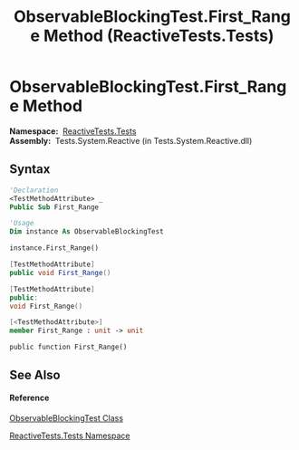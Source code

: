 ﻿---
title: ObservableBlockingTest.First_Range Method  (ReactiveTests.Tests)
TOCTitle: First_Range Method
ms:assetid: M:ReactiveTests.Tests.ObservableBlockingTest.First_Range
ms:mtpsurl: https://msdn.microsoft.com/en-us/library/reactivetests.tests.observableblockingtest.first_range(v=VS.103)
ms:contentKeyID: 36619844
ms.date: 06/28/2011
mtps_version: v=VS.103
f1_keywords:
- ReactiveTests.Tests.ObservableBlockingTest.First_Range
dev_langs:
- CSharp
- JScript
- VB
- FSharp
- c++
---

# ObservableBlockingTest.First\_Range Method

**Namespace:**  [ReactiveTests.Tests](hh289046\(v=vs.103\).md)  
**Assembly:**  Tests.System.Reactive (in Tests.System.Reactive.dll)

## Syntax

``` vb
'Declaration
<TestMethodAttribute> _
Public Sub First_Range
```

``` vb
'Usage
Dim instance As ObservableBlockingTest

instance.First_Range()
```

``` csharp
[TestMethodAttribute]
public void First_Range()
```

``` c++
[TestMethodAttribute]
public:
void First_Range()
```

``` fsharp
[<TestMethodAttribute>]
member First_Range : unit -> unit 
```

``` jscript
public function First_Range()
```

## See Also

#### Reference

[ObservableBlockingTest Class](hh315164\(v=vs.103\).md)

[ReactiveTests.Tests Namespace](hh289046\(v=vs.103\).md)

